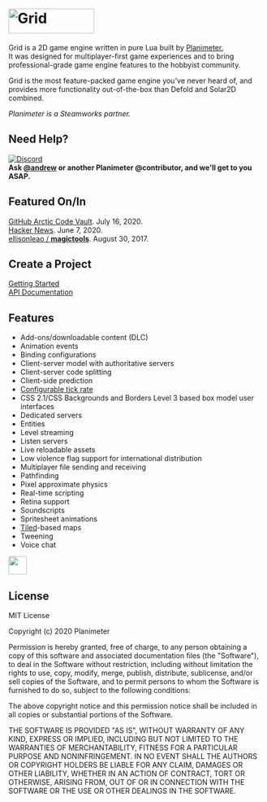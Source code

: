 # <img src="/images/gui/logo_dark@2x.png?raw=true" width="169" height="49" title="Grid">  
Grid is a 2D game engine written in pure Lua built by
[Planimeter.](https://www.planimeter.org/)  
It was designed for multiplayer-first game experiences and to bring  
professional-grade game engine features to the hobbyist community.

Grid is the most feature-packed game engine you've never heard of, and  
provides more functionality out-of-the-box than Defold and Solar2D combined.

*Planimeter is a Steamworks partner.*

## Need Help?
[![Discord](https://img.shields.io/badge/chat-on%20discord-brightgreen.svg)](https://discord.gg/Gbj4jnv?utm_source=badge&utm_medium=badge&utm_campaign=pr-badge&utm_content=badge)  
**Ask [@andrew](https://github.com/andrewmcwatters) or another
Planimeter @contributor, and we'll get to you ASAP.**

## Featured On/In
[GitHub Arctic Code Vault](https://archiveprogram.github.com/). July 16, 2020.  
[Hacker News](https://news.ycombinator.com/front?day=2020-06-07). June 7, 2020.  
[ellisonleao / **magictools**](https://github.com/ellisonleao/magictools). August 30, 2017.  

## Create a Project
[Getting Started](http://www.planimeter.org/grid-sdk/tutorials/Getting_Started)  
[API Documentation](http://www.planimeter.org/grid-sdk/api/Home)

## Features
* Add-ons/downloadable content (DLC)
* Animation events
* Binding configurations
* Client-server model with authoritative servers
* Client-server code splitting
* Client-side prediction
* [Configurable tick rate](https://www.planimeter.org/grid-sdk/api/Tick_rate_and_bandwidth)
* CSS 2.1/CSS Backgrounds and Borders Level 3 based box model user interfaces
* Dedicated servers
* Entities
* Level streaming
* Listen servers
* Live reloadable assets
* Low violence flag support for international distribution
* Multiplayer file sending and receiving
* Pathfinding
* Pixel approximate physics
* Real-time scripting
* Retina support
* Soundscripts
* Spritesheet animations
* [Tiled](http://www.mapeditor.org/ "Tiled")-based maps
* Tweening
* Voice chat

[<img src="https://static.itch.io/images/badge.svg" height="36">](https://andrewmcwatters.itch.io/grid-sdk)

## License
MIT License

Copyright (c) 2020 Planimeter

Permission is hereby granted, free of charge, to any person obtaining a copy
of this software and associated documentation files (the "Software"), to deal
in the Software without restriction, including without limitation the rights
to use, copy, modify, merge, publish, distribute, sublicense, and/or sell
copies of the Software, and to permit persons to whom the Software is
furnished to do so, subject to the following conditions:

The above copyright notice and this permission notice shall be included in all
copies or substantial portions of the Software.

THE SOFTWARE IS PROVIDED "AS IS", WITHOUT WARRANTY OF ANY KIND, EXPRESS OR
IMPLIED, INCLUDING BUT NOT LIMITED TO THE WARRANTIES OF MERCHANTABILITY,
FITNESS FOR A PARTICULAR PURPOSE AND NONINFRINGEMENT. IN NO EVENT SHALL THE
AUTHORS OR COPYRIGHT HOLDERS BE LIABLE FOR ANY CLAIM, DAMAGES OR OTHER
LIABILITY, WHETHER IN AN ACTION OF CONTRACT, TORT OR OTHERWISE, ARISING FROM,
OUT OF OR IN CONNECTION WITH THE SOFTWARE OR THE USE OR OTHER DEALINGS IN THE
SOFTWARE.
